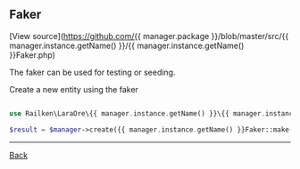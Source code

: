 ## Faker

[View source](https://github.com/{{ manager.package }}/blob/master/src/{{ manager.instance.getName() }}/{{ manager.instance.getName() }}Faker.php)

The faker can be used for testing or seeding.

Create a new entity using the faker

```php

use Railken\LaraOre\{{ manager.instance.getName() }}\{{ manager.instance.getName() }}Faker;

$result = $manager->create({{ manager.instance.getName() }}Faker::make()->parameters());
```

---
[Back](index.md)
